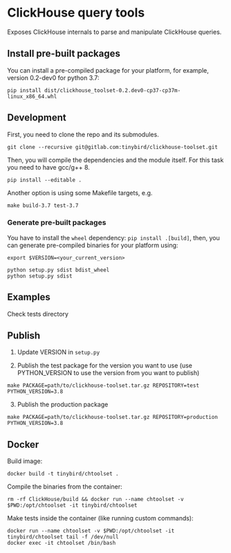 

# ClickHouse query tools

Exposes ClickHouse internals to parse and manipulate ClickHouse queries.

## Install pre-built packages

You can install a pre-compiled package for your platform, for example, version 0.2-dev0 for python 3.7:

```
pip install dist/clickhouse_toolset-0.2.dev0-cp37-cp37m-linux_x86_64.whl
```

## Development

First, you need to clone the repo and its submodules.

```
git clone --recursive git@gitlab.com:tinybird/clickhouse-toolset.git
```

Then, you will compile the dependencies and the module itself. For this task you need to have gcc/g++ 8.

```
pip install --editable .
```

Another option is using some Makefile targets, e.g.

```
make build-3.7 test-3.7
```

### Generate pre-built packages

You have to install the `wheel` dependency: `pip install .[build]`, then, you can generate pre-compiled binaries for your platform using:

```
export $VERSION=<your_current_version>

python setup.py sdist bdist_wheel
python setup.py sdist
```

## Examples

Check tests directory

## Publish

1. Update VERSION in `setup.py`

2. Publish the test package for the version you want to use (use PYTHON_VERSION to use the version from you want to publish)

```
make PACKAGE=path/to/clickhouse-toolset.tar.gz REPOSITORY=test PYTHON_VERSION=3.8
```

3. Publish the production package

```
make PACKAGE=path/to/clickhouse-toolset.tar.gz REPOSITORY=production PYTHON_VERSION=3.8
```

## Docker

Build image:

```
docker build -t tinybird/chtoolset .
```

Compile the binaries from the container:

```
rm -rf ClickHouse/build && docker run --name chtoolset -v $PWD:/opt/chtoolset -it tinybird/chtoolset
```

Make tests inside the container (like running custom commands):

```
docker run --name chtoolset -v $PWD:/opt/chtoolset -it tinybird/chtoolset tail -f /dev/null
docker exec -it chtoolset /bin/bash
```
